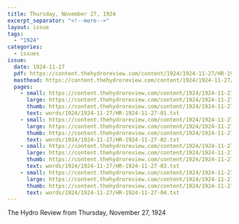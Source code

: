 ```yaml
---
title: Thursday, November 27, 1924
excerpt_separator: "<!--more-->"
layout: issue
tags:
  - "1924"
categories:
  - issues
issue:
  date: 1924-11-27
  pdf: https://content.thehydroreview.com/content/1924/1924-11-27/HR-1924-11-27.pdf
  masthead: https://content.thehydroreview.com/content/1924/1924-11-27/masthead/HR-1924-11-27.jpg
  pages:
    - small: https://content.thehydroreview.com/content/1924/1924-11-27/small/HR-1924-11-27-01.jpg
      large: https://content.thehydroreview.com/content/1924/1924-11-27/large/HR-1924-11-27-01.jpg
      thumb: https://content.thehydroreview.com/content/1924/1924-11-27/thumbnails/HR-1924-11-27-01.jpg
      text: words/1924/1924-11-27/HR-1924-11-27-01.txt
    - small: https://content.thehydroreview.com/content/1924/1924-11-27/small/HR-1924-11-27-02.jpg
      large: https://content.thehydroreview.com/content/1924/1924-11-27/large/HR-1924-11-27-02.jpg
      thumb: https://content.thehydroreview.com/content/1924/1924-11-27/thumbnails/HR-1924-11-27-02.jpg
      text: words/1924/1924-11-27/HR-1924-11-27-02.txt
    - small: https://content.thehydroreview.com/content/1924/1924-11-27/small/HR-1924-11-27-03.jpg
      large: https://content.thehydroreview.com/content/1924/1924-11-27/large/HR-1924-11-27-03.jpg
      thumb: https://content.thehydroreview.com/content/1924/1924-11-27/thumbnails/HR-1924-11-27-03.jpg
      text: words/1924/1924-11-27/HR-1924-11-27-03.txt
    - small: https://content.thehydroreview.com/content/1924/1924-11-27/small/HR-1924-11-27-04.jpg
      large: https://content.thehydroreview.com/content/1924/1924-11-27/large/HR-1924-11-27-04.jpg
      thumb: https://content.thehydroreview.com/content/1924/1924-11-27/thumbnails/HR-1924-11-27-04.jpg
      text: words/1924/1924-11-27/HR-1924-11-27-04.txt
---
```


The Hydro Review from Thursday, November 27, 1924

<!--more-->

